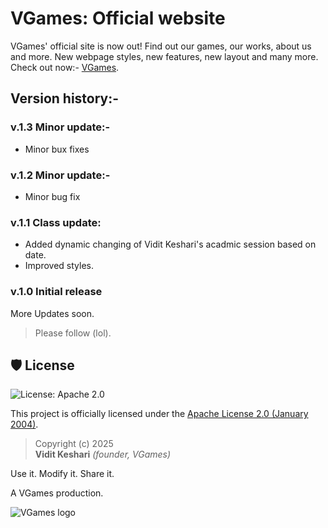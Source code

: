 # VGames: Official website
VGames' official site is now out! Find out our games, our works, about us and more. New webpage styles, new features, new layout and many more.
Check out now:- [VGames](https://vidit-keshari.github.io/VGames).

## Version history:-
### v.1.3 Minor update:-
- Minor bux fixes

### v.1.2 Minor update:-
- Minor bug fix

### v.1.1 Class update:
- Added dynamic changing of Vidit Keshari's acadmic session based on date.
- Improved styles.

### v.1.0 Initial release

More Updates soon.

> Please follow (lol).

## 🛡️ License

![License: Apache 2.0](https://img.shields.io/badge/License-Apache_2.0-blue.svg)

This project is officially licensed under the [Apache License 2.0 (January 2004)](./LICENSE).

> Copyright (c) 2025  
> **Vidit Keshari** *(founder, VGames)*

Use it. Modify it. Share it.  

A VGames production.

![VGames logo](https://github.com/user-attachments/assets/96573263-a644-425a-aaab-0b722d2980aa)
